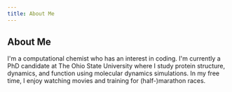 ```yaml
---
title: About Me
---
```


## About Me

I'm a computational chemist who has an interest in coding. I'm currently a PhD candidate at The Ohio State University where I study protein structure, dynamics, and function using molecular dynamics simulations. In my free time, I enjoy watching movies and training for (half-)marathon races.
